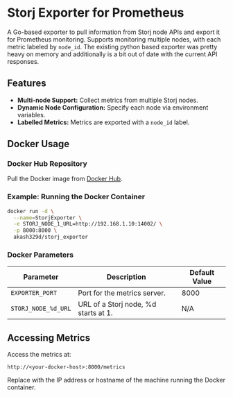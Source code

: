 # Storj Exporter for Prometheus

A Go-based exporter to pull information from Storj node APIs and export it for Prometheus monitoring. Supports monitoring multiple nodes, with each metric labeled by `node_id`. The existing python based exporter was pretty heavy on memory and additionally is a bit out of date with the current API responses.

## Features

- **Multi-node Support:** Collect metrics from multiple Storj nodes.
- **Dynamic Node Configuration:** Specify each node via environment variables.
- **Labelled Metrics:** Metrics are exported with a `node_id` label.

## Docker Usage

### Docker Hub Repository

Pull the Docker image from [Docker Hub](https://hub.docker.com/r/akash329d/storj_exporter).

### Example: Running the Docker Container

```sh
docker run -d \
  --name=StorjExporter \
  -e STORJ_NODE_1_URL=http://192.168.1.10:14002/ \
  -p 8000:8000 \
  akash329d/storj_exporter
```

### Docker Parameters

| Parameter         | Description                                    | Default Value |
|-------------------|------------------------------------------------|---------------|
| `EXPORTER_PORT`   | Port for the metrics server.                   | 8000          |
| `STORJ_NODE_%d_URL` | URL of a Storj node, %d starts at 1.           | N/A           |

## Accessing Metrics

Access the metrics at:
```arduino
http://<your-docker-host>:8000/metrics
```

Replace <your-docker-host> with the IP address or hostname of the machine running the Docker container.
